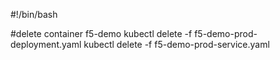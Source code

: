 #!/bin/bash

#delete container f5-demo
kubectl delete -f f5-demo-prod-deployment.yaml
kubectl delete -f f5-demo-prod-service.yaml